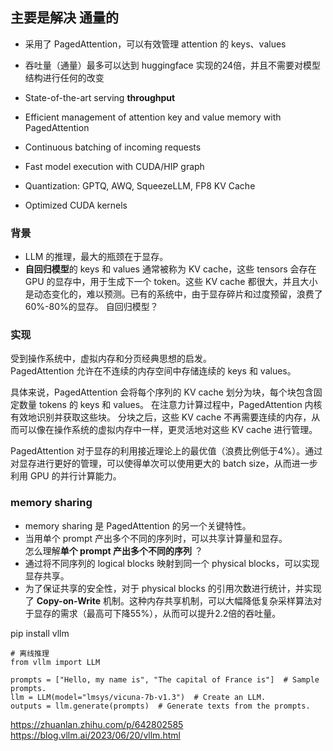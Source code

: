 ## 主要是解决 通量的   

+ 采用了 PagedAttention，可以有效管理 attention 的 keys、values     
+ 吞吐量（通量）最多可以达到 huggingface 实现的24倍，并且不需要对模型结构进行任何的改变

+ State-of-the-art serving **throughput**         
+ Efficient management of attention key and value memory with PagedAttention    
+ Continuous batching of incoming requests   
+ Fast model execution with CUDA/HIP graph    
+ Quantization: GPTQ, AWQ, SqueezeLLM, FP8 KV Cache    
+ Optimized CUDA kernels    

### 背景   
+ LLM 的推理，最大的瓶颈在于显存。
+ **自回归模型**的 keys 和 values 通常被称为 KV cache，这些 tensors 会存在 GPU 的显存中，用于生成下一个 token。这些 KV cache 都很大，并且大小是动态变化的，难以预测。已有的系统中，由于显存碎片和过度预留，浪费了60%-80%的显存。
    自回归模型？
  
### 实现  
受到操作系统中，虚拟内存和分页经典思想的启发。  
PagedAttention 允许在不连续的内存空间中存储连续的 keys 和 values。   

具体来说，PagedAttention 会将每个序列的 KV cache 划分为块，每个块包含固定数量 tokens 的 keys 和 values。 在注意力计算过程中，PagedAttention 内核有效地识别并获取这些块。
分块之后，这些 KV cache 不再需要连续的内存，从而可以像在操作系统的虚拟内存中一样，更灵活地对这些 KV cache 进行管理。   

PagedAttention 对于显存的利用接近理论上的最优值（浪费比例低于4%）。通过对显存进行更好的管理，可以使得单次可以使用更大的 batch size，从而进一步利用 GPU 的并行计算能力。

### memory sharing   
+ memory sharing 是 PagedAttention 的另一个关键特性。  
+ 当用单个 prompt 产出多个不同的序列时，可以共享计算量和显存。    
    怎么理解**单个 prompt 产出多个不同的序列** ？   
+ 通过将不同序列的 logical blocks 映射到同一个 physical blocks，可以实现显存共享。    
+ 为了保证共享的安全性，对于 physical blocks 的引用次数进行统计，并实现了 **Copy-on-Write** 机制。这种内存共享机制，可以大幅降低复杂采样算法对于显存的需求（最高可下降55%），从而可以提升2.2倍的吞吐量。   



pip install vllm  

```
# 离线推理
from vllm import LLM

prompts = ["Hello, my name is", "The capital of France is"]  # Sample prompts.
llm = LLM(model="lmsys/vicuna-7b-v1.3")  # Create an LLM.
outputs = llm.generate(prompts)  # Generate texts from the prompts.
```

https://zhuanlan.zhihu.com/p/642802585     
https://blog.vllm.ai/2023/06/20/vllm.html   
